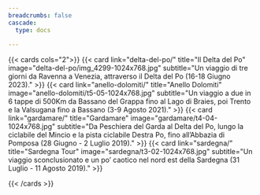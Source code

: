 ```yaml
---
breadcrumbs: false
cascade:
  type: docs
  
---
```

{{< cards cols="2">}}
  {{< card link="delta-del-po/" title="Il Delta del Po" image="delta-del-po/img_4299-1024x768.jpg" subtitle="Un viaggio di tre giorni da Ravenna a Venezia, attraverso il Delta del Po (16-18 Giugno 2023)." >}}
  {{< card link="anello-dolomiti/" title="Anello Dolomiti" image="anello-dolomiti/t5-05-1024x768.jpg" subtitle="Un viaggio a due in 6 tappe di 500Km da Bassano del Grappa fino al Lago di Braies, poi Trento e la Valsugana fino a Bassano (3-9 Agosto 2021)." >}}
  {{< card link="gardamare/" title="Gardamare" image="gardamare/t4-04-1024x768.jpg" subtitle="Da Peschiera del Garda al Delta del Po, lungo la ciclabile del Mincio e la pista ciclabile Destra Po, fino all’Abbazia di Pomposa (28 Giugno - 2 Luglio 2019)." >}}
  {{< card link="sardegna/" title="Sardegna Tour" image="sardegna/t3-02-1024x768.jpg" subtitle="Un viaggio sconclusionato e un po’ caotico nel nord est della Sardegna (31 Luglio - 11 Agosto 2019)." >}}
  
{{< /cards >}}